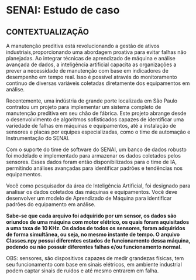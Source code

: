 # SENAI: Estudo de caso
## CONTEXTUALIZAÇÃO
A manutenção preditiva está revolucionando a gestão de ativos industriais,proporcionando uma abordagem proativa para evitar falhas não planejadas. Ao integrar técnicas de aprendizado de máquina e análise avançada de dados, a inteligência artificial capacita as organizações a prever a necessidade de manutenção com base em indicadores de desempenho em tempo real. Isso é possível através do monitoramento contínuo de diversas variáveis coletadas diretamente dos equipamentos em análise.

Recentemente, uma indústria de grande porte localizada em São Paulo contratou um projeto para implementar um sistema completo de manutenção preditiva em seu chão de fábrica. Este projeto abrange desde o desenvolvimento de algoritmos sofisticados capazes de identificar uma variedade de falhas em máquinas e equipamentos, até a instalação de sensores e placas por equipes especializadas, como o time de automação e Instrumentação do SENAI.

Com o suporte do time de software do SENAI, um banco de dados robusto foi modelado e implementado para armazenar os dados coletados pelos sensores. Esses dados foram então disponibilizados para o time de IA, permitindo análises avançadas para identificar padrões e tendências nos equipamentos.

Você como pesquisador da área de Inteligência Artificial, foi designado para analisar os dados coletados das máquinas e equipamentos. Você deve desenvolver um modelo de Aprendizado de Máquina para identificar padrões do equipamento em análise.

**Sabe-se que cada arquivo foi adquirido por um sensor, os dados são oriundos de uma máquina com motor elétrico, os quais foram aquisitados a uma taxa de 10 KHz. Os dados de todos os sensores, foram adquiridos de forma simultânea, ou seja, no mesmo instante de tempo. O arquivo Classes.npy possui diferentes estados de funcionamento dessa máquina, podendo ou não possuir diferentes falhas e/ou funcionamento normal.**

OBS: sensores, são dispositivos capazes de medir grandezas físicas, tem seu funcionamento com base em sinais elétricos, em ambiente industrial podem captar sinais de ruídos e até mesmo entrarem em falha.
